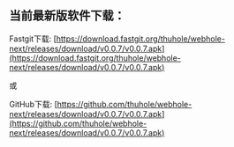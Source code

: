## 当前最新版软件下载：

Fastgit下载: [https://download.fastgit.org/thuhole/webhole-next/releases/download/v0.0.7/v0.0.7.apk](https://download.fastgit.org/thuhole/webhole-next/releases/download/v0.0.7/v0.0.7.apk)

或

GitHub下载: [https://github.com/thuhole/webhole-next/releases/download/v0.0.7/v0.0.7.apk](https://github.com/thuhole/webhole-next/releases/download/v0.0.7/v0.0.7.apk)

